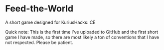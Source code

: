 # Feed-the-World
A short game designed for KuriusHacks: CE

Quick note: This is the first time I've uploaded to GitHub and the first short game I have made, so there are most likely a ton of conventions that I have not respected. Please be patient.

